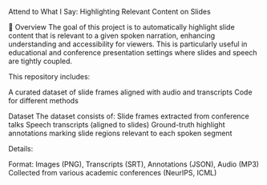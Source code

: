 Attend to What I Say: Highlighting Relevant Content on Slides

📌 Overview The goal of this project is to automatically highlight slide content that is relevant to a given spoken narration, enhancing understanding and accessibility for viewers. This is particularly useful in educational and conference presentation settings where slides and speech are tightly coupled.

This repository includes:

A curated dataset of slide frames aligned with audio and transcripts Code for different methods

Dataset The dataset consists of: Slide frames extracted from conference talks Speech transcripts (aligned to slides) Ground-truth highlight annotations marking slide regions relevant to each spoken segment

Details:

Format: Images (PNG), Transcripts (SRT), Annotations (JSON), Audio (MP3) Collected from various academic conferences (NeurIPS, ICML)

